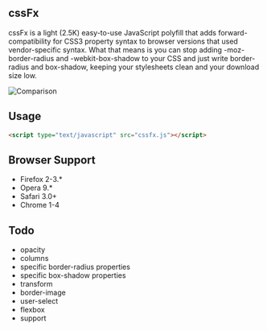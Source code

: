 cssFx
------

cssFx is a light (2.5K) easy-to-use JavaScript polyfill that adds forward-compatibility for CSS3 property syntax to browser versions that used vendor-specific syntax. What that means is you can stop adding -moz-border-radius and -webkit-box-shadow to your CSS and just write border-radius and box-shadow, keeping your stylesheets clean and your download size low.

![Comparison](http://imsky.github.com/cssFx/comparison.png)

Usage
------
``` html
<script type="text/javascript" src="cssfx.js"></script>
```

Browser Support
------

  * Firefox 2-3.*
  * Opera 9.*
  * Safari 3.0+
  * Chrome 1-4

Todo
------

  * opacity
  * columns
  * specific border-radius properties
  * specific box-shadow properties
  * transform
  * border-image
  * user-select
  * flexbox
  * <link> support
